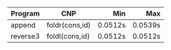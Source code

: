 Program | CNP | Min | Max
--- | --- | ---: | ---:
append | foldr(cons,id) | 0.0512s | 0.0539s
reverse3 | foldl(cons,id) | 0.0512s | 0.0512s
